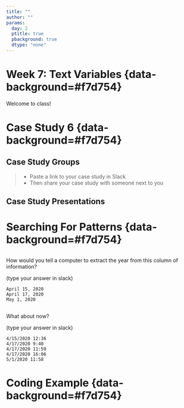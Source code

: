 ```yaml
---
title: ""
author: ""
params:
  day: 2
  ptitle: true
  pbackground: true
  dtype: "none"
---
```




# Week 7: Text Variables {data-background=#f7d754}

Welcome to class!

# Case Study 6 {data-background=#f7d754}

## Case Study Groups

>- Paste a link to your case study in Slack
>- Then share your case study with someone next to you

## Case Study Presentations

# Searching For Patterns {data-background=#f7d754}

##

How would you tell a computer to extract the year from this column of information?

(type your answer in slack)

```
April 15, 2020
April 17, 2020
May 1, 2020
```

##

What about now?

(type your answer in slack)

```
4/15/2020 12:36
4/17/2020 9:40
4/17/2020 11:59
4/17/2020 16:06
5/1/2020 11:58
```

# Coding Example {data-background=#f7d754}
